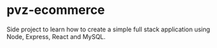 # pvz-ecommerce
Side project to learn how to create a simple full stack application using Node, Express, React and MySQL.
